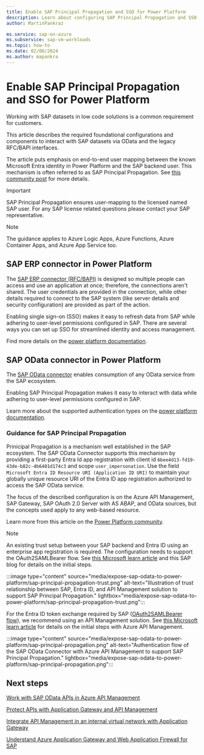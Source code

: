 ```yaml
---
title: Enable SAP Principal Propagation and SSO for Power Platform
description: Learn about configuring SAP Principal Propagation and SSO in Power Platform
author: MartinPankraz

ms.service: sap-on-azure
ms.subservice: sap-vm-workloads
ms.topic: how-to
ms.date: 02/08/2024
ms.author: mapankra
---
```

# Enable SAP Principal Propagation and SSO for Power Platform

Working with SAP datasets in low code solutions is a common requirement for customers.

This article describes the required foundational configurations and components to interact with SAP datasets via OData and the legacy RFC/BAPI interfaces.

The article puts emphasis on end-to-end user mapping between the known Microsoft Entra identity in Power Platform and the SAP backend user. This mechanism is often referred to as SAP Principal Propagation. See [this community post]() for more details.

> [!IMPORTANT]
> SAP Principal Propagation ensures user-mapping to the licensed named SAP user. For any SAP license related questions please contact your SAP representative.

> [!NOTE]
> The guidance applies to Azure Logic Apps, Azure Functions, Azure Container Apps, and Azure App Service too.

## SAP ERP connector in Power Platform

The [SAP ERP connector (RFC/BAPI)](/connectors/saperp/) is designed so multiple people can access and use an application at once; therefore, the connections aren't shared. The user credentials are provided in the connection, while other details required to connect to the SAP system (like server details and security configuration) are provided as part of the action.

Enabling single sign-on (SSO) makes it easy to refresh data from SAP while adhering to user-level permissions configured in SAP. There are several ways you can set up SSO for streamlined identity and access management.

Find more details on the [power platform documentation](/power-platform/enterprise-templates/finance/sap-procurement/administer/configure-authentication).

## SAP OData connector in Power Platform

The [SAP OData connector](/connectors/sapodata/) enables consumption of any OData service from the SAP ecosystem.

Enabling SAP Principal Propagation makes it easy to interact with data while adhering to user-level permissions configured in SAP.

Learn more about the supported authentication types on the [power platform documentation](/connectors/sapodata/).

### Guidance for SAP Principal Propagation

Prinicipal Propagation is a mechanism well established in the SAP ecosystem. The SAP OData Connector supports this mechanism by providing a first-party Entra Id app registration with client id `6bee4d13-fd19-43de-b82c-4b6401d174c3` and scope `user_impersonation`. Use the field `Microsoft Entra ID Resource URI (Application ID URI)` to maintain your globally unique resource URI of the Entra ID app registration authorized to access the SAP OData service.

The focus of the described configuration is on the Azure API Management, SAP Gateway, SAP OAuth 2.0 Server with AS ABAP, and OData sources, but the concepts used apply to any web-based resource.

Learn more from this article on the [Power Platform community]().

> [!NOTE]
> An existing trust setup between your SAP backend and Entra ID using an enterprise app registration is required. The configuration needs to support the OAuth2SAMLBearer flow. See [this Microsoft learn article](/entra/identity/saas-apps/sap-netweaver-tutorial) and this SAP blog for details on the initial steps.
>
> :::image type="content" source="media/expose-sap-odata-to-power-platform/sap-principal-propagation-trust.png" alt-text="Illustration of trust relationship between SAP, Entra ID, and API Management solution to support SAP Principal Propagation." lightbox="media/expose-sap-odata-to-power-platform/sap-principal-propagation-trust.png":::

For the Entra ID token exchange required by SAP ([OAuth2SAMLBearer flow](https://help.sap.com/doc/saphelp_nw75/7.5.5/en-US/6e/aec739afad4c5c96487c780c0bf82a/frameset.htm)), we recommend using an API Management solution. See [this Microsoft learn article](/azure/api-management/sap-api?tabs=odata#production-considerations) for details on the initial steps with Azure API Management.

:::image type="content" source="media/expose-sap-odata-to-power-platform/sap-principal-propagation.png" alt-text="Authentication flow of the SAP OData Connector with Azure API Management to support SAP Principal Propagation." lightbox="media/expose-sap-odata-to-power-platform/sap-principal-propagation.png":::

## Next steps

[Work with SAP OData APIs in Azure API Management](../../api-management/sap-api.md)

[Protect APIs with Application Gateway and API Management](/azure/architecture/reference-architectures/apis/protect-apis)

[Integrate API Management in an internal virtual network with Application Gateway](../../api-management/api-management-howto-integrate-internal-vnet-appgateway.md)

[Understand Azure Application Gateway and Web Application Firewall for SAP](https://blogs.sap.com/2020/12/03/sap-on-azure-application-gateway-web-application-firewall-waf-v2-setup-for-internet-facing-sap-fiori-apps/)
